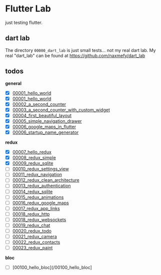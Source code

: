 # Flutter Lab

just testing flutter.

## dart lab

The directory `00000_dart_lab` is just small tests... not my real dart lab.
My real "dart_lab" can be found at https://github.com/naxmefy/dart_lab

## todos

**general**

- [x] [00001_hello_world](/00001_hello_world)
- [x] [00001_hello_world](/00001_hello_world)
- [x] [00002_a_second_counter](/00002_a_second_counter)
- [x] [00003_a_second_counter_with_custom_widget](/00003_a_second_counter_with_custom_widget)
- [x] [00004_first_beautiful_layout](/00004_first_beautiful_layout)
- [x] [00005_simple_navigation_drawer](/00005_simple_navigation_drawer)
- [x] [00006_google_maps_in_flutter](/00006_google_maps_in_flutter)
- [x] [00006_startup_name_generator](/00006_startup_name_generator)

**redux**

- [x] [00007_hello_redux](/00007_hello_redux)
- [x] [00008_redux_simple](/00008_hello_redux_simple)
- [x] [00009_redux_sqlite](/00009_redux_sqlite)
- [ ] [00010_redux_settings_view](/00010_redux_settings_view)
- [ ] [00011_redux_navigation](/00011_redux_navigation)
- [ ] [00012_redux_clean_architecture](/00012_redux_clean_architecture)
- [ ] [00013_redux_authentication](/00013_redux_authentication)
- [ ] [00014_redux_sqlite](/00014_redux_sqlite)
- [ ] [00015_redux_animations](/00015_redux_animations)
- [ ] [00016_redux_google_maps](/00016_redux_google_maps)
- [ ] [00017_redux_app_links](/00017_redux_app_links)
- [ ] [00018_redux_http](/00018_redux_http)
- [ ] [00018_redux_websockets](/00018_redux_websockets)
- [ ] [00019_redux_chat](/00019_redux_chat)
- [ ] [00020_redux_todo](/00020_redux_todo)
- [ ] [00021_redux_camera](/00021_redux_camera)
- [ ] [00022_redux_contacts](/00022_redux_contacts)
- [ ] [00023_redux_paint](/00023_redux_paint)

**bloc**

- [ ] [00100_hello_bloc](/00100_hello_bloc]
